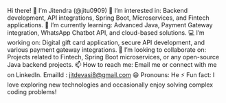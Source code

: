 Hi there! 👋 I’m Jitendra (@jitu0909)
👀 I’m interested in: Backend development, API integrations, Spring Boot, Microservices, and Fintech applications.
🌱 I’m currently learning: Advanced Java, Payment Gateway integration, WhatsApp Chatbot API, and cloud-based solutions.
💻 I’m working on: Digital gift card application, secure API development, and various payment gateway integrations.
💞️ I’m looking to collaborate on: Projects related to Fintech, Spring Boot microservices, or any open-source Java backend projects.
📫 How to reach me: Email me or connect with me on LinkedIn.
EmailId : jitdevasi8@gmail.com
😄 Pronouns: He
⚡ Fun fact: I love exploring new technologies and occasionally enjoy solving complex coding problems!
